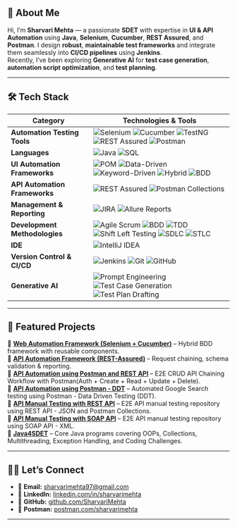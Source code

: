 ## 🚀 About Me

Hi, I’m **Sharvari Mehta** — a passionate **SDET** with expertise in **UI & API Automation** using **Java**, **Selenium**, **Cucumber**, **REST Assured**, and **Postman**. I design **robust**, **maintainable test frameworks** and integrate them seamlessly into **CI/CD pipelines** using **Jenkins**.  
Recently, I’ve been exploring **Generative AI** for **test case generation**, **automation script optimization**, and **test planning**.

---

## 🛠 Tech Stack  
| **Category** | **Technologies & Tools** |
|--------------|--------------------------|
| **Automation Testing Tools** | ![Selenium](https://img.shields.io/badge/Selenium-43B02A?style=for-the-badge\&logo=selenium\&logoColor=white) ![Cucumber](https://img.shields.io/badge/Cucumber-23D96C?style=for-the-badge\&logo=cucumber\&logoColor=white) ![TestNG](https://img.shields.io/badge/TestNG-FF6F00?style=for-the-badge) ![REST Assured](https://img.shields.io/badge/REST%20Assured-000000?style=for-the-badge) ![Postman](https://img.shields.io/badge/Postman-FF6C37?style=for-the-badge\&logo=postman\&logoColor=white) |
| **Languages** | ![Java](https://img.shields.io/badge/Java-ED8B00?style=for-the-badge&logo=openjdk&logoColor=white) ![SQL](https://img.shields.io/badge/SQL-336791?style=for-the-badge&logo=postgresql&logoColor=white) |
| **UI Automation Frameworks** | ![POM](https://img.shields.io/badge/POM-8A2BE2?style=for-the-badge) ![Data-Driven](https://img.shields.io/badge/Data--Driven%20-FF8C00?style=for-the-badge) ![Keyword-Driven](https://img.shields.io/badge/Keyword--Driven%20-228B22?style=for-the-badge) ![Hybrid](https://img.shields.io/badge/Hybrid%20-20B2AA?style=for-the-badge) ![BDD](https://img.shields.io/badge/BDD-23D96C?style=for-the-badge&logo=cucumber&logoColor=white) |
| **API Automation Frameworks** | ![REST Assured](https://img.shields.io/badge/REST%20Assured-000000?style=for-the-badge) ![Postman Collections](https://img.shields.io/badge/Postman%20Collections-FF6C37?style=for-the-badge&logo=postman&logoColor=white) |
| **Management & Reporting** | ![JIRA](https://img.shields.io/badge/JIRA-0052CC?style=for-the-badge&logo=jira&logoColor=white) ![Allure Reports](https://img.shields.io/badge/Allure%20Reports-FF6F00?style=for-the-badge)  |
| **Development Methodologies** | ![Agile Scrum](https://img.shields.io/badge/Agile%20(Scrum)-2496ED?style=for-the-badge) ![BDD](https://img.shields.io/badge/BDD-FF5733?style=for-the-badge) ![TDD](https://img.shields.io/badge/TDD-4CAF50?style=for-the-badge) ![Shift Left Testing](https://img.shields.io/badge/Shift%20Left%20Testing-6A5ACD?style=for-the-badge) ![SDLC](https://img.shields.io/badge/SDLC-008080?style=for-the-badge) ![STLC](https://img.shields.io/badge/STLC-FFD700?style=for-the-badge) |
| **IDE** | ![IntelliJ IDEA](https://img.shields.io/badge/IntelliJ%20IDEA-4CAF50?style=for-the-badge&logo=intellij-idea&logoColor=white) |
| **Version Control & CI/CD** | ![Jenkins](https://img.shields.io/badge/Jenkins-6A5ACD?style=for-the-badge&logo=jenkins&logoColor=white) ![Git](https://img.shields.io/badge/Git-F05032?style=for-the-badge&logo=git&logoColor=white) ![GitHub](https://img.shields.io/badge/GitHub-181717?style=for-the-badge&logo=github&logoColor=white) |
| **Generative AI** | ![Prompt Engineering](https://img.shields.io/badge/Prompt%20Engineering-FF1493?style=for-the-badge) ![Test Case Generation](https://img.shields.io/badge/Test%20Case%20Generation-32CD32?style=for-the-badge) ![Test Plan Drafting](https://img.shields.io/badge/Test%20Plan%20Drafting-1E90FF?style=for-the-badge) |
---

## 📂 Featured Projects  
🔹 [**Web Automation Framework (Selenium + Cucumber)**](#) – Hybrid BDD framework with reusable components.   
🔹 [**API Automation Framework (REST-Assured)**](#) – Request chaining, schema validation & reporting.    
🔹 [**API Automation using Postman and REST API**](https://github.com/SharvariMehta/API-Chaining-with-REST-API) – E2E CRUD API Chaining Workflow with Postman(Auth + Create + Read + Update + Delete).  
🔹 [**API Automation using Postman - DDT**](https://github.com/SharvariMehta/API-Automation-using-Postman-DDT) – Automated Google Search testing using Postman - Data Driven Testing (DDT).  
🔹 [**API Manual Testing with REST API**](https://github.com/SharvariMehta/ManualTesting-API-REST) – E2E API manual testing repository using REST API - JSON and Postman Collections.       
🔹 [**API Manual Testing with SOAP API**](https://github.com/SharvariMehta/ManualTesting-API-SOAP) – E2E API manual testing repository using SOAP API - XML.    
🔹 [**Java4SDET**](https://github.com/SharvariMehta/Java4SDET) – Core Java programs covering OOPs, Collections, Multithreading, Exception Handling, and Coding Challenges.  

---
## 🙋‍♀️ Let’s Connect 

- 📧 **Email:** [sharvarimehta97@gmail.com](mailto:sharvarimehta97@gmail.com)  
- 💼 **LinkedIn:** [linkedin.com/in/sharvarimehta](https://www.linkedin.com/in/sharvarimehta)  
- 🚀 **GitHub:** [github.com/SharvariMehta](https://github.com/SharvariMehta)  
- 🔗 **Postman:** [postman.com/sharvarimehta](https://www.postman.com/sharvarimehta)
--- 
